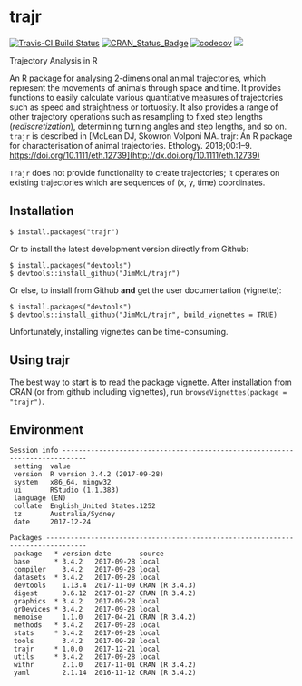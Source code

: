 # trajr

[![Travis-CI Build Status](https://travis-ci.org/JimMcL/trajr.svg?branch=master)](https://travis-ci.org/JimMcL/trajr)
[![CRAN_Status_Badge](https://www.r-pkg.org/badges/version/trajr)](https://cran.r-project.org/package=trajr)
[![codecov](https://codecov.io/gh/JimMcL/trajr/branch/master/graph/badge.svg)](https://codecov.io/gh/JimMcL/trajr)
![](http://cranlogs.r-pkg.org/badges/grand-total/trajr)

Trajectory Analysis in R

An R package for analysing 2-dimensional animal trajectories, which represent the movements of animals through space and time. It provides functions to easily calculate various quantitative measures of trajectories such as speed and straightness or tortuosity. It also provides a range of other trajectory operations such as resampling to fixed step lengths (_rediscretization_), determining turning angles and step lengths, and so on. `trajr` is described in [McLean DJ, Skowron Volponi MA. trajr: An R package for characterisation of animal trajectories. Ethology. 2018;00:1–9. https://doi.org/10.1111/eth.12739](http://dx.doi.org/10.1111/eth.12739)

`Trajr` does not provide functionality to create trajectories; it operates on existing trajectories which are sequences of (x, y, time) coordinates.

## Installation
    $ install.packages("trajr")

Or to install the latest development version directly from Github:

    $ install.packages("devtools")
    $ devtools::install_github("JimMcL/trajr")
    
Or else, to install from Github **and** get the user documentation (vignette):

    $ install.packages("devtools")
    $ devtools::install_github("JimMcL/trajr", build_vignettes = TRUE)
    
Unfortunately, installing vignettes can be time-consuming.

## Using trajr

The best way to start is to read the package vignette. After installation from CRAN (or from github including vignettes), run `browseVignettes(package = "trajr")`.

## Environment
```
Session info ----------------------------------------------------------------------------
 setting  value                       
 version  R version 3.4.2 (2017-09-28)
 system   x86_64, mingw32             
 ui       RStudio (1.1.383)           
 language (EN)                        
 collate  English_United States.1252  
 tz       Australia/Sydney            
 date     2017-12-24                  

Packages --------------------------------------------------------------------------------
 package   * version date       source        
 base      * 3.4.2   2017-09-28 local         
 compiler    3.4.2   2017-09-28 local         
 datasets  * 3.4.2   2017-09-28 local         
 devtools    1.13.4  2017-11-09 CRAN (R 3.4.3)
 digest      0.6.12  2017-01-27 CRAN (R 3.4.2)
 graphics  * 3.4.2   2017-09-28 local         
 grDevices * 3.4.2   2017-09-28 local         
 memoise     1.1.0   2017-04-21 CRAN (R 3.4.2)
 methods   * 3.4.2   2017-09-28 local         
 stats     * 3.4.2   2017-09-28 local         
 tools       3.4.2   2017-09-28 local         
 trajr     * 1.0.0   2017-12-21 local         
 utils     * 3.4.2   2017-09-28 local         
 withr       2.1.0   2017-11-01 CRAN (R 3.4.2)
 yaml        2.1.14  2016-11-12 CRAN (R 3.4.2)
```
